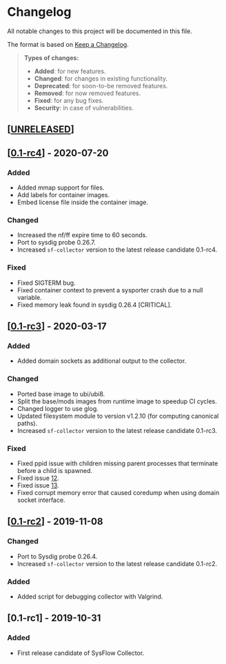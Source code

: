 # Changelog

All notable changes to this project will be documented in this file.

The format is based on [Keep a Changelog](http://keepachangelog.com/en/1.0.0/).

> **Types of changes:**
>
> - **Added**: for new features.
> - **Changed**: for changes in existing functionality.
> - **Deprecated**: for soon-to-be removed features.
> - **Removed**: for now removed features.
> - **Fixed**: for any bug fixes.
> - **Security**: in case of vulnerabilities.

## [[UNRELEASED](https://github.com/sysflow-telemetry/sf-collector/compare/0.1-rc3...HEAD)]

## [[0.1-rc4](https://github.com/sysflow-telemetry/sf-collector/compare/0.1-rc3...0.1-rc4)] - 2020-07-20

### Added

- Added mmap support for files.
- Add labels for container images.
- Embed license file inside the container image.

### Changed

- Increased the nf/ff expire time to 60 seconds. 
- Port to sysdig probe 0.26.7.
- Increased `sf-collector` version to the latest release candidate 0.1-rc4.

### Fixed

- Fixed SIGTERM bug.
- Fixed container context to prevent a sysporter crash due to a null variable.
- Fixed memory leak found in sysdig 0.26.4 [CRITICAL].

## [[0.1-rc3](https://github.com/sysflow-telemetry/sf-collector/compare/0.1-rc2...0.1-rc3)] - 2020-03-17

### Added

- Added domain sockets as additional output to the collector.

### Changed

- Ported base image to ubi/ubi8.
- Split the base/mods images from runtime image to speedup CI cycles.
- Changed logger to use glog.
- Updated filesystem module to version v1.2.10 (for computing canonical paths).
- Increased `sf-collector` version to the latest release candidate 0.1-rc3.

### Fixed

- Fixed ppid issue with children missing parent processes that terminate before a child is spawned.
- Fixed issue [12](https://github.com/sysflow-telemetry/sf-docs/issues/12). 
- Fixed issue [13](https://github.com/sysflow-telemetry/sf-docs/issues/13).
- Fixed corrupt memory error that caused coredump when using domain socket interface.

## [[0.1-rc2](https://github.com/sysflow-telemetry/sf-collector/compare/0.1-rc1...0.1-rc2)] - 2019-11-08

### Changed

- Port to Sysdig probe 0.26.4.
- Increased `sf-collector` version to the latest release candidate 0.1-rc2.

### Added

- Added script for debugging collector with Valgrind.

## [0.1-rc1] - 2019-10-31

### Added

- First release candidate of SysFlow Collector.
